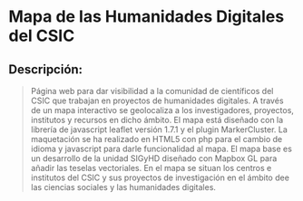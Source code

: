 # Mapa de las Humanidades Digitales del CSIC
## Descripción:
 > Página web para dar visibilidad a la comunidad de científicos del CSIC que trabajan en proyectos de humanidades digitales. A través de un mapa interactivo se geolocaliza a los investigadores, proyectos, institutos y recursos en dicho ámbito.
 > El mapa está diseñado con la librería de javascript leaflet versión 1.7.1 y el plugin MarkerCluster.
 La maquetación se ha realizado en HTML5 con php para el cambio de idioma y javascript para darle funcionalidad al mapa.
 > El mapa base es un desarrollo de la unidad SIGyHD diseñado con Mapbox GL  para añadir las teselas vectoriales.
 En el mapa se situan los centros e institutos del CSIC y sus proyectos de investigación en el ámbito dee las ciencias sociales y las humanidades digitales.

